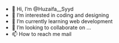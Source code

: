 - 👋 Hi, I’m @Huzaifa__Syyd
- 👀 I’m interested in coding and designing
- 🌱 I’m currently learning web development
- 💞️ I’m looking to collaborate on ...
- 📫 How to reach me mail


<!---
Huzycodes/Huzycodes is a ✨ special ✨ repository because its `README.md` (this file) appears on your GitHub profile.
You can click the Preview link to take a look at your changes.
--->

